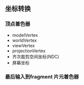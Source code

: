 ## 坐标转换
### 顶点着色器

- modelVertex
- worldVertex
- viewVertex
- projectionVertex
- 齐次裁剪空间坐标(NDC)
- 屏幕坐标


### 最后输入到fragment 片元着色器
